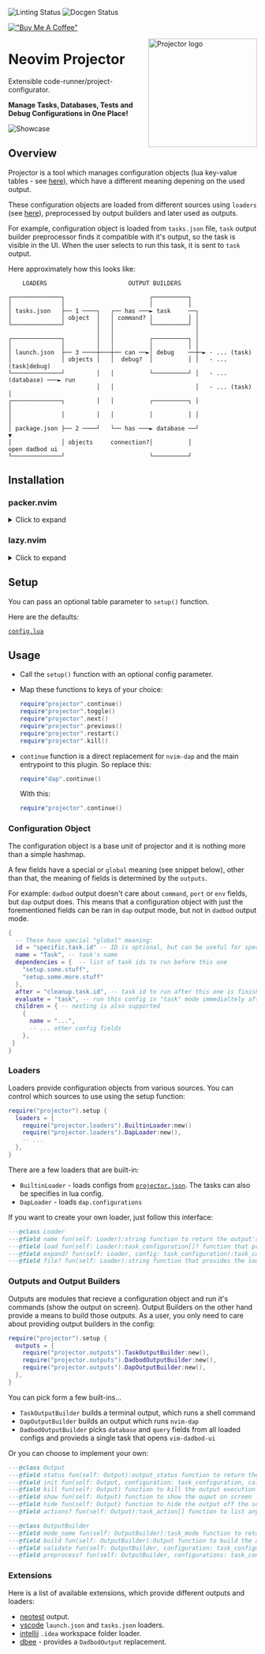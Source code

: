 <!-- DOCGEN_IGNORE_START -->

<!-- This tag controlls what's ignored by the docgen workflow. -->

![Linting Status](https://img.shields.io/github/actions/workflow/status/kndndrj/nvim-projector/lint.yml?label=linting&style=for-the-badge)
![Docgen Status](https://img.shields.io/github/actions/workflow/status/kndndrj/nvim-projector/docgen.yml?label=docgen&logo=neovim&logoColor=white&style=for-the-badge)

[!["Buy Me A Coffee"](https://www.buymeacoffee.com/assets/img/custom_images/yellow_img.png)](https://www.buymeacoffee.com/kndndrj)

<img src="assets/logo.svg" alt="Projector logo" title="Projector" align="right" height="220"/>
<!-- DOCGEN_IGNORE_END -->

# Neovim Projector

Extensible code-runner/project-configurator.

**Manage Tasks, Databases, Tests and Debug Configurations in One Place!**

![Showcase](./assets/showcase.gif)

## Overview

Projector is a tool which manages configuration objects (lua key-value tables -
see [here](#configuration-object)), which have a different meaning depening on
the used output.

These configuration objects are loaded from different sources using `loaders`
(see [here](#loaders)), preprocessed by output builders and later used as
outputs.

For example, configuration object is loaded from `tasks.json` file, `task`
output builder preprocessor finds it compatible with it's output, so the task is
visible in the UI. When the user selects to run this task, it is sent to `task`
output.

Here approximately how this looks like:

```
    LOADERS                       OUTPUT BUILDERS

┌──────────────┐                        ┌──────────┐
│              │                        │          │
│ tasks.json   ├── 1 ────┐   ┌── has ───► task     ──┐
│              │ object  │   │ command? │          │ │
└──────────────┘         │   │          └──────────┘ │
                         │   │                       │
┌──────────────┐         │   │          ┌──────────┐ │
│              │         │   │          │          │ │
│ launch.json  ├── 3 ────┼───┼── can ──►│ debug    ──┼─► - ... (task)  
│              │ objects │   │  debug?  │          │ │   - ... (task|debug)
└──────────────┘         │   │          └──────────┘ │   - ... (database) ───► run
                         │   │                       │   - ... (task)           │
┌──────────────┐         │   │          ┌──────────┐ │                          │
│              │         │   │          │          │ │                          │
│ package.json ├── 2 ────┘   └── has ───► database ──┘                          ▼
│              │ objects     connection?│          │                     open dadbod ui
└──────────────┘                        └──────────┘
```

## Installation

### packer.nvim

<!-- DOCGEN_IGNORE_START -->

<details>
  <summary>Click to expand</summary>
<!-- DOCGEN_IGNORE_END -->

```lua
use {
  "kndndrj/nvim-projector",
  requires = {
    -- required:
    "MunifTanjim/nui.nvim",
    -- optional extensions:
    "kndndrj/projector-neotest",
    -- dependencies of extensions:
    "nvim-neotest/neotest",
  },
  config = function()
    require("projector").setup(--[[optional config]])
  end,
}
```

<!-- DOCGEN_IGNORE_START -->

</details>
<!-- DOCGEN_IGNORE_END -->

### lazy.nvim

<!-- DOCGEN_IGNORE_START -->

<details>
  <summary>Click to expand</summary>
<!-- DOCGEN_IGNORE_END -->

```lua
{
  "kndndrj/nvim-projector",
  dependencies = {
    -- required:
    "MunifTanjim/nui.nvim",
    -- optional extensions:
    "kndndrj/projector-neotest",
    -- dependencies of extensions:
    "nvim-neotest/neotest",
  },
  config = function()
    require("projector").setup(--[[optional config]])
  end,
},
```

<!-- DOCGEN_IGNORE_START -->

</details>
<!-- DOCGEN_IGNORE_END -->

## Setup

You can pass an optional table parameter to `setup()` function.

Here are the defaults:

<!--DOCGEN_CONFIG_START-->

<!-- Contents from lua/projector/config.lua are inserted between these tags for docgen. -->

[`config.lua`](lua/projector/config.lua)

<!--DOCGEN_CONFIG_END-->

## Usage

- Call the `setup()` function with an optional config parameter.

- Map these functions to keys of your choice:

  ```lua
  require"projector".continue()
  require"projector".toggle()
  require"projector".next()
  require"projector".previous()
  require"projector".restart()
  require"projector".kill()
  ```

- `continue` function is a direct replacement for `nvim-dap` and the main
  entrypoint to this plugin. So replace this:

  ```lua
  require"dap".continue()
  ```

  With this:

  ```lua
  require"projector".continue()
  ```

### Configuration Object

The configuration object is a base unit of projector and it is nothing more than
a simple hashmap.

A few fields have a special or `global` meaning (see snippet below), other than
that, the meaning of fields is determined by the `outputs`.

For example: `dadbod` output doesn't care about `command`, `port` or `env`
fields, but `dap` output does. This means that a configuration object with just
the forementioned fields can be ran in `dap` output mode, but not in `dadbod`
output mode.

```lua
{
  -- These have special "global" meaning:
  id = "specific.task.id" -- ID is optional, but can be useful for specifying dependencies
  name = "Task", -- task's name
  dependencies = {  -- list of task ids to run before this one
    "setup.some.stuff",
    "setup.some.more.stuff"
  },
  after = "cleanup.task.id", -- task id to run after this one is finished
  evaluate = "task", -- run this config in "task" mode immedialtely after loading
  children = { -- nesting is also supported
    {
      name = "...",
      -- ... other config fields
    },
 }
}
```

### Loaders

Loaders provide configuration objects from various sources. You can control
which sources to use using the setup function:

```lua
require("projector").setup {
  loaders = {
    require("projector.loaders").BuiltinLoader:new()
    require("projector.loaders").DapLoader:new(),
    -- ...
  },
}
```

There are a few loaders that are built-in:

- `BuiltinLoader` - loads configs from
  [`projector.json`](examples/projector.json). The tasks can also be specifies
  in lua config.
- `DapLoader` - loads `dap.configurations`

If you want to create your own loader, just follow this interface:

```lua
---@class Loader
---@field name fun(self: Loader):string function to return the output's name
---@field load fun(self: Loader):task_configuration[]? function that provides task configurations from the source
---@field expand? fun(self: Loader, config: task_configuration):task_configuration function that expands config's variables
---@field file? fun(self: Loader):string function that provides the source file name
```

### Outputs and Output Builders

Outputs are modules that recieve a configuration object and run it's commands
(show the output on screen). Output Builders on the other hand provide a means
to build those outputs. As a user, you only need to care about providing output
builders in the config:

```lua
require("projector").setup {
  outputs = {
    require("projector.outputs").TaskOutputBuilder:new(),
    require("projector.outputs").DadbodOutputBuilder:new(),
    require("projector.outputs").DapOutputBuilder:new(),
  },
}
```

You can pick form a few built-ins...

- `TaskOutputBuilder` builds a terminal output, which runs a shell command
- `DapOutputBuilder` builds an output which runs `nvim-dap`
- `DadbodOutputBuilder` picks `database` and `query` fields from all loaded
  configs and provieds a single task that opens `vim-dadbod-ui`

Or you can choose to implement your own:

```lua
---@class Output
---@field status fun(self: Output):output_status function to return the output's status
---@field init fun(self: Output, configuration: task_configuration, callback: fun(success: boolean)) function to initialize the output (runs, but doesn't show anythin on screen)
---@field kill fun(self: Output) function to kill the output execution
---@field show fun(self: Output) function to show the ouput on screen
---@field hide fun(self: Output) function to hide the output off the screen
---@field actions? fun(self: Output):task_action[] function to list any available actions of the output

---@class OutputBuilder
---@field mode_name fun(self: OutputBuilder):task_mode function to return the name of the output mode (used as a display mode name)
---@field build fun(self: OutputBuilder):Output function to build the actual output
---@field validate fun(self: OutputBuilder, configuration: task_configuration):boolean true if output can run the configuration, false otherwise
---@field preprocess? fun(self: OutputBuilder, configurations: task_configuration[]):task_configuration[]? manufacture new configurations based on the ones passed in (don't return duplicates)
```

### Extensions

Here is a list of available extensions, which provide different outputs and
loaders:

- [neotest](https://github.com/kndndrj/projector-neotest) output.
- [vscode](https://github.com/kndndrj/projector-vscode) `launch.json` and
  `tasks.json` loaders.
- [intellij](https://github.com/kndndrj/projector-idea) `.idea` workspace folder
  loader.
- [dbee](https://github.com/kndndrj/nvim-dbee) - provides a `DadbodOutput`
  replacement.
